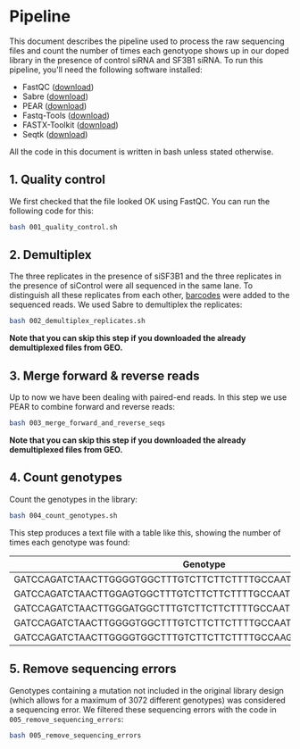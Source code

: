 # Pipeline

This document describes the pipeline used to process the raw sequencing files and count the number of times each genotyope shows up in our doped library in the presence of control siRNA and SF3B1 siRNA. To run this pipeline, you'll need the following software installed:

* FastQC ([download](https://www.bioinformatics.babraham.ac.uk/projects/fastqc/))
* Sabre ([download](https://github.com/najoshi/sabre))
* PEAR ([download](https://sco.h-its.org/exelixis/web/software/pear/))
* Fastq-Tools ([download](https://github.com/dcjones/fastq-tools))
* FASTX-Toolkit ([download](http://hannonlab.cshl.edu/fastx_toolkit/))
* Seqtk ([download](https://github.com/lh3/seqtk))

All the code in this document is written in bash unless stated otherwise.

## 1. Quality control

We first checked that the file looked OK using FastQC. You can run the following code for this:

```bash
bash 001_quality_control.sh
```

## 2. Demultiplex

The three replicates in the presence of siSF3B1 and the three replicates in the presence of siControl were all sequenced in the same lane. To distinguish all these replicates from each other, [barcodes](./002_barcodes.txt) were added to the sequenced reads. We used Sabre to demultiplex the replicates:

```bash
bash 002_demultiplex_replicates.sh
```

**Note that you can skip this step if you downloaded the already demultiplexed files from GEO.**


## 3. Merge forward & reverse reads

Up to now we have been dealing with paired-end reads. In this step we use PEAR to combine forward and reverse reads:

```bash
bash 003_merge_forward_and_reverse_seqs
```

**Note that you can skip this step if you downloaded the already demultiplexed files from GEO.**

## 4. Count genotypes

Count the genotypes in the library:

```bash
bash 004_count_genotypes.sh
```

This step produces a text file with a table like this, showing the number of times each genotype was found:

| Genotype                                                        | Occurrences | MutationCount |
|-----------------------------------------------------------------|-------------|---------------|
| GATCCAGATCTAACTTGGGGTGGCTTTGTCTTCTTCTTTTGCCAATTCCACTAATTGTTTGGG | 1479406     | 0             |
| GATCCAGATCTAACTTGGAGTGGCTTTGTCTTCTTCTTTTGCCAATTCCACTAATTGTTTGGG | 62715       | 1             |
| GATCCAGATCTAACTTGGGATGGCTTTGTCTTCTTCTTTTGCCAATTCCACTAATTGTTTGGG | 55275       | 1             |
| GATCCAGATCTAACTTGGGGTGGCTTTGTCTTCTTCTTTTGCCAATTCCACTAATTGTTTGAG | 49143       | 1             |
| GATCCAGATCTAACTTGGGGTGGCTTTGTCTTCTTCTTTTGCCAAGTCCACTAATTGTTTGGG | 48854       | 1             |


## 5. Remove sequencing errors

Genotypes containing a mutation not included in the original library design (which allows for a maximum of 3072 different genotypes) was considered a sequencing error. We filtered these sequencing errors with the code in `005_remove_sequencing_errors`:

```bash
bash 005_remove_sequencing_errors
``` 
